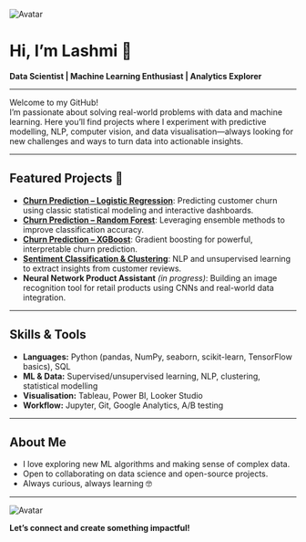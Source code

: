 ![Avatar](https://avatars.githubusercontent.com/u/583231?v=4)

# Hi, I’m Lashmi 👋

**Data Scientist | Machine Learning Enthusiast | Analytics Explorer**

---

Welcome to my GitHub!  
I’m passionate about solving real-world problems with data and machine learning. Here you’ll find projects where I experiment with predictive modelling, NLP, computer vision, and data visualisation—always looking for new challenges and ways to turn data into actionable insights.

---

## Featured Projects 🚀 

- [**Churn Prediction – Logistic Regression**](https://github.com/lashm4/churn-prediction-logreg): Predicting customer churn using classic statistical modeling and interactive dashboards.
- [**Churn Prediction – Random Forest**](https://github.com/lashm4/churn-prediction-random-forest-classifier): Leveraging ensemble methods to improve classification accuracy.
- [**Churn Prediction – XGBoost**](https://github.com/lashm4/churn-prediction-XGBoost): Gradient boosting for powerful, interpretable churn prediction.
- [**Sentiment Classification & Clustering**](https://github.com/lashm4/SentimentClassification-Clustering): NLP and unsupervised learning to extract insights from customer reviews.
- **Neural Network Product Assistant** *(in progress)*: Building an image recognition tool for retail products using CNNs and real-world data integration.

---

## Skills & Tools

- **Languages:** Python (pandas, NumPy, seaborn, scikit-learn, TensorFlow basics), SQL
- **ML & Data:** Supervised/unsupervised learning, NLP, clustering, statistical modelling
- **Visualisation:** Tableau, Power BI, Looker Studio
- **Workflow:** Jupyter, Git, Google Analytics, A/B testing

---

## About Me

- I love exploring new ML algorithms and making sense of complex data.
- Open to collaborating on data science and open-source projects.
- Always curious, always learning 🤓

---

![Avatar](https://avatars.githubusercontent.com/u/583231?v=4)

**Let’s connect and create something impactful!**
